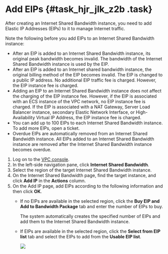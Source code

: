 # Add EIPs {#task_hjr_jlk_z2b .task}

After creating an Internet Shared Bandwidth instance, you need to add Elastic IP Addresses \(EIPs\) to it to manage Internet traffic.

Note the following before you add EIPs to an Internet Shared Bandwidth instance:

-   After an EIP is added to an Internet Shared Bandwidth instance, its original peak bandwidth becomes invalid. The bandwidth of the Internet Shared Bandwidth instance is used by the EIP.
-   After an EIP is added to an Internet shared bandwidth instance, the original billing method of the EIP becomes invalid. The EIP is changed to a public IP address. No additional EIP traffic fee is charged. However, the EIP instance fee is charged.
-   Adding an EIP to an Internet Shared Bandwidth instance does not affect the charging of the EIP instance fee. However, if the EIP is associated with an ECS instance of the VPC network, no EIP instance fee is charged. If the EIP is associated with a NAT Gateway, Server Load Balancer instance, secondary Elastic Network Interface, or High-Availability Virtual IP Address, the EIP instance fee is charged.
-   You can add up to 100 EIPs to each Internet Shared Bandwidth instance. To add more EIPs, open a ticket.
-   Overdue EIPs are automatically removed from an Internet Shared Bandwidth instance. All EIPs added to an Internet Shared Bandwidth instance are removed after the Internet Shared Bandwidth instance becomes overdue.

1.  Log on to the [VPC console](https://partners-intl.console.aliyun.com/#/vpc).
2.  In the left-side navigation pane, click **Internet Shared Bandwidth**.
3.  Select the region of the target Internet Shared Bandwidth instance.
4.  On the Internet Shared Bandwidth page, find the target instance, and click **Add IP** in the **Actions** column.
5.  On the Add IP page, add EIPs according to the following information and then click **OK**. 
    -   If no EIPs are available in the selected region, click the **Buy EIP and Add to Bandwidth Package** tab and enter the number of EIPs to buy.

        The system automatically creates the specified number of EIPs and add them to the Internet Shared Bandwidth instance.

    -   If EIPs are available in the selected region, click the **Select from EIP list** tab and select the EIPs to add from the **Usable EIP list**.

        ![](http://static-aliyun-doc.oss-cn-hangzhou.aliyuncs.com/assets/img/19039/156163823611049_en-US.png)


